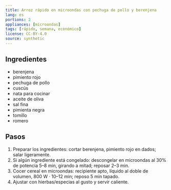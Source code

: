 ```yaml
---
title: Arroz rápido en microondas con pechuga de pollo y berenjena
lang: es
portions: 2
appliances: [microondas]
tags: [rápido, semana, económico]
license: CC-BY-4.0
source: synthetic
---
```

## Ingredientes
- berenjena
- pimiento rojo
- pechuga de pollo
- cuscús
- nata para cocinar
- aceite de oliva
- sal fina
- pimienta negra
- tomillo
- romero

## Pasos
1. Preparar los ingredientes: cortar berenjena, pimiento rojo en dados; salar ligeramente.
2. Si algún ingrediente está congelado: descongelar en microondas al 30% de potencia 5–8 min, girando a mitad; reposar 2–3 min.
3. Cocer cereal en microondas: recipiente apto, líquido al doble de volumen, 800 W · 10–12 min; reposo 5 min tapado.
4. Ajustar con hierbas/especias al gusto y servir caliente.
